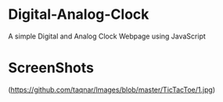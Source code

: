 # Digital-Analog-Clock
A simple Digital and Analog Clock Webpage using JavaScript

# ScreenShots

(https://github.com/taqnar/Images/blob/master/TicTacToe/1.jpg)
